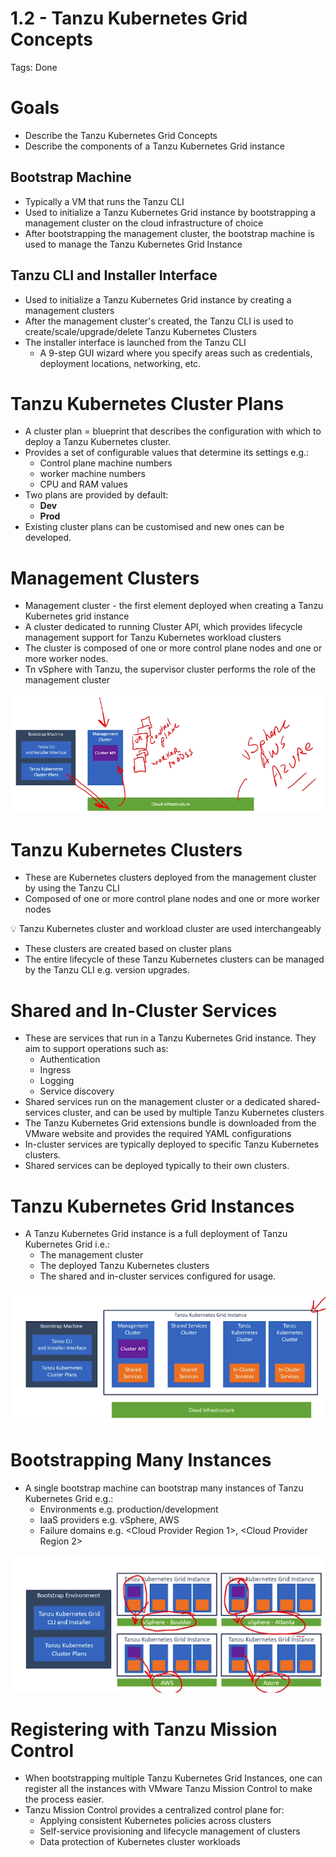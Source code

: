 # 1.2 - Tanzu Kubernetes Grid Concepts

Tags: Done

# Goals

- Describe the Tanzu Kubernetes Grid Concepts
- Describe the components of a Tanzu Kubernetes Grid instance

## Bootstrap Machine

- Typically a VM that runs the Tanzu CLI
- Used to initialize a Tanzu Kubernetes Grid instance by bootstrapping a management cluster on the cloud infrastructure of choice
- After bootstrapping the management cluster, the bootstrap machine is used to manage the Tanzu Kubernetes Grid Instance

## Tanzu CLI and Installer Interface

- Used to initialize a Tanzu Kubernetes Grid instance by creating a management clusters
- After the management cluster's created, the Tanzu CLI is used to create/scale/upgrade/delete Tanzu Kubernetes Clusters
- The installer interface is launched from the Tanzu CLI
  - A 9-step GUI wizard where you specify areas such as credentials, deployment locations, networking, etc.

# Tanzu Kubernetes Cluster Plans

- A cluster plan = blueprint that describes the configuration with which to deploy a Tanzu Kubernetes cluster.
- Provides a set of configurable values that determine its settings e.g.:
  - Control plane machine numbers
  - worker machine numbers
  - CPU and RAM values
- Two plans are provided by default:
  - **Dev**
  - **Prod**
- Existing cluster plans can be customised and new ones can be developed.

# Management Clusters

- Management cluster - the first element deployed when creating a Tanzu Kubernetes grid instance
- A cluster dedicated to running Cluster API, which provides lifecycle management support for Tanzu Kubernetes workload clusters
- The cluster is composed of one or more control plane nodes and one or more worker nodes.
- Tn vSphere with Tanzu, the supervisor cluster performs the role of the management cluster

![Untitled](1%202%20-%20Tanzu%20Kubernetes%20Grid%20Concepts%203864ec5466f74c1289552133fec77558/Untitled.png)

# Tanzu Kubernetes Clusters

- These are Kubernetes clusters deployed from the management cluster by using the Tanzu CLI
- Composed of one or more control plane nodes and one or more worker nodes

<aside>
💡 Tanzu Kubernetes cluster and workload cluster are used interchangeably

</aside>

- These clusters are created based on cluster plans
- The entire lifecycle of these Tanzu Kubernetes clusters can be managed by the Tanzu CLI e.g. version upgrades.

# Shared and In-Cluster Services

- These are services that run in a Tanzu Kubernetes Grid instance. They aim to support operations such as:
  - Authentication
  - Ingress
  - Logging
  - Service discovery
- Shared services run on the management cluster or a dedicated shared-services cluster, and can be used by multiple Tanzu Kubernetes clusters
- The Tanzu Kubernetes Grid extensions bundle is downloaded from the VMware website and provides the required YAML configurations
- In-cluster services are typically deployed to specific Tanzu Kubernetes clusters.
- Shared services can be deployed typically to their own clusters.

# Tanzu Kubernetes Grid Instances

- A Tanzu Kubernetes Grid instance is a full deployment of Tanzu Kubernetes Grid i.e.:
  - The management cluster
  - The deployed Tanzu Kubernetes clusters
  - The shared and in-cluster services configured for usage.

![Untitled](1%202%20-%20Tanzu%20Kubernetes%20Grid%20Concepts%203864ec5466f74c1289552133fec77558/Untitled%201.png)

# Bootstrapping Many Instances

- A single bootstrap machine can bootstrap many instances of Tanzu Kubernetes Grid e.g.:
  - Environments e.g. production/development
  - IaaS providers e.g. vSphere, AWS
  - Failure domains e.g. <Cloud Provider Region 1>, <Cloud Provider Region 2>

![Untitled](1%202%20-%20Tanzu%20Kubernetes%20Grid%20Concepts%203864ec5466f74c1289552133fec77558/Untitled%202.png)

# Registering with Tanzu Mission Control

- When bootstrapping multiple Tanzu Kubernetes Grid Instances, one can register all the instances with VMware Tanzu Mission Control to make the process easier.
- Tanzu Mission Control provides a centralized control plane for:
  - Applying consistent Kubernetes policies across clusters
  - Self-service provisioning and lifecycle management of clusters
  - Data protection of Kubernetes cluster workloads
